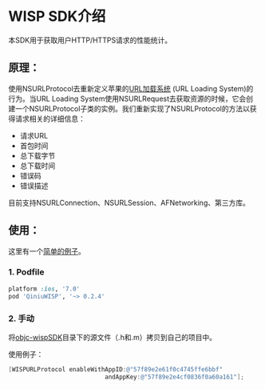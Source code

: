 # WISP SDK介绍

本SDK用于获取用户HTTP/HTTPS请求的性能统计。

## 原理：

使用NSURLProtocol去重新定义苹果的[URL加载系统](https://developer.apple.com/library/ios/documentation/Cocoa/Conceptual/URLLoadingSystem/URLLoadingSystem.html#//apple_ref/doc/uid/10000165-BCICJDHA) (URL Loading System)的行为。当URL Loading System使用NSURLRequest去获取资源的时候，它会创建一个NSURLProtocol子类的实例。我们重新实现了NSURLProtocol的方法以获得请求相关的详细信息：

- 请求URL
- 首包时间
- 总下载字节
- 总下载时间
- 错误码
- 错误描述

目前支持NSURLConnection、NSURLSession、AFNetworking、第三方库。

## 使用：

这里有一个[简单的例子](https://github.com/hellokangning/wispSample)。

### 1. Podfile

```ruby
platform :ios, '7.0'
pod 'QiniuWISP', '~> 0.2.4'
```

### 2. 手动
将[objc-wispSDK](https://github.com/hellokangning/objc-wispSDK/tree/master/objc-wispSDK)目录下的源文件（.h和.m）拷贝到自己的项目中。

使用例子：

```objective-c
[WISPURLProtocol enableWithAppID:@"57f89e2e61f0c4745ffe6bbf"
                           andAppKey:@"57f89e2e4cf0836f0a60a161"];
```

